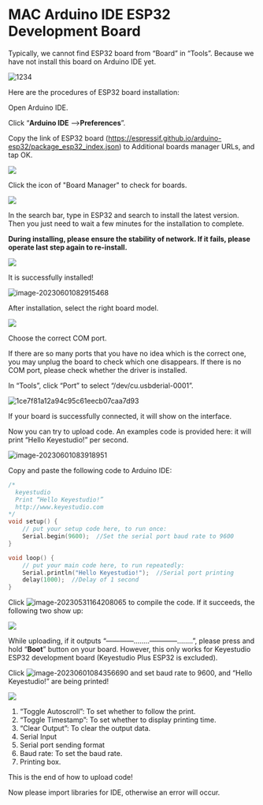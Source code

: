 # **MAC Arduino IDE ESP32 Development Board**

Typically, we cannot find ESP32 board from “Board” in “Tools”. Because we have not install this board on Arduino IDE yet.

![1234](./media/1234.png)

Here are the procedures of ESP32 board installation:

Open Arduino IDE.

Click “**Arduino IDE** ——>**Preferences**”. 

Copy the link of ESP32 board (https://espressif.github.io/arduino-esp32/package_esp32_index.json) to Additional boards manager URLs, and tap OK.

![](./media/new(20)-1682391468738-45.png)

Click the icon of "Board Manager" to check for boards.

![](./media/image-20230601082620991.png)

In the search bar, type in ESP32 and search to install the latest version. Then you just need to wait a few minutes for the installation to complete. 

**During installing, please ensure the stability of network. If it fails, please operate last step again to re-install.**

![](./media/d02ff28111903cff5e03cd7aaa354bfa.png)

It is successfully installed! 

![image-20230601082915468](./media/image-20230601082915468.png)

After installation, select the right board model.

![](./media/4d5122d546affac2bcb4a12e7d9ff86f.png)

Choose the correct COM port.

If there are so many ports that you have no idea which is the correct one, you may unplug the board to check which one disappears. If there is no COM port, please check whether the driver is installed.

In “Tools”, click “Port” to select “/dev/cu.usbderial-0001”.

![1ce7f81a12a94c95c61eecb07caa7d93](./media/1ce7f81a12a94c95c61eecb07caa7d93.png)

If your board is successfully connected, it will show on the interface. 

Now you can try to upload code. An examples code is provided here: it will print “Hello Keyestudio!” per second.

![image-20230601083918951](./media/image-20230601083918951.png)

Copy and paste the following code to Arduino IDE: 

```c
/*
  keyestudio 
  Print “Hello Keyestudio!”
  http://www.keyestudio.com
*/
void setup() {  
    // put your setup code here, to run once:
    Serial.begin(9600);  //Set the serial port baud rate to 9600
}

void loop() {  
    // put your main code here, to run repeatedly:
    Serial.println("Hello Keyestudio!");  //Serial port printing
 	delay(1000);  //Delay of 1 second
}
```

Click ![image-20230531164208065](./media/image-20230531164208065.png) to compile the code. If it succeeds, the following two show up:

![](./media/image-20230601084247459.png)

While uploading, if it outputs “————……..————……..”, please press and hold “**Boot**” button on your board. However, this only works for Keyestudio ESP32 development board (Keyestudio Plus ESP32 is excluded).

Click ![image-20230601084356690](./media/image-20230601084356690.png) and set baud rate to 9600, and “Hello Keyestudio!” are being printed!

![](./media/421d25a177740e6f6390035b16b256f6.png)

1. “Toggle Autoscroll”: To set whether to follow the print.
2. “Toggle Timestamp”: To set whether to display printing time.
3. “Clear Output”: To clear the output data.
4. Serial Input
5. Serial port sending format
6. Baud rate: To set the baud rate.
7. Printing box.

This is the end of how to upload code!

Now please import libraries for IDE, otherwise an error will occur. 

